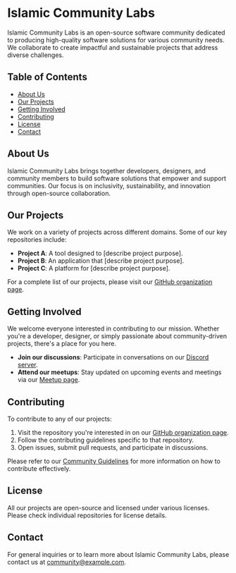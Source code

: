 # Islamic Community Labs

Islamic Community Labs is an open-source software community dedicated to producing high-quality software solutions for various community needs. We collaborate to create impactful and sustainable projects that address diverse challenges.

## Table of Contents

- [About Us](#about-us)
- [Our Projects](#our-projects)
- [Getting Involved](#getting-involved)
- [Contributing](#contributing)
- [License](#license)
- [Contact](#contact)

## About Us

Islamic Community Labs brings together developers, designers, and community members to build software solutions that empower and support communities. Our focus is on inclusivity, sustainability, and innovation through open-source collaboration.

## Our Projects

We work on a variety of projects across different domains. Some of our key repositories include:

- **Project A**: A tool designed to [describe project purpose].
- **Project B**: An application that [describe project purpose].
- **Project C**: A platform for [describe project purpose].

For a complete list of our projects, please visit our [GitHub organization page](https://github.com/yourorganization).

## Getting Involved

We welcome everyone interested in contributing to our mission. Whether you're a developer, designer, or simply passionate about community-driven projects, there's a place for you here.

- **Join our discussions**: Participate in conversations on our [Discord server](https://discord.gg/yourdiscordlink).
- **Attend our meetups**: Stay updated on upcoming events and meetings via our [Meetup page](https://meetup.com/yourmeetuppage).

## Contributing

To contribute to any of our projects:

1. Visit the repository you're interested in on our [GitHub organization page](https://github.com/yourorganization).
2. Follow the contributing guidelines specific to that repository.
3. Open issues, submit pull requests, and participate in discussions.

Please refer to our [Community Guidelines](CONTRIBUTING.md) for more information on how to contribute effectively.

## License

All our projects are open-source and licensed under various licenses. Please check individual repositories for license details.

## Contact

For general inquiries or to learn more about Islamic Community Labs, please contact us at [community@example.com](mailto:community@example.com).
